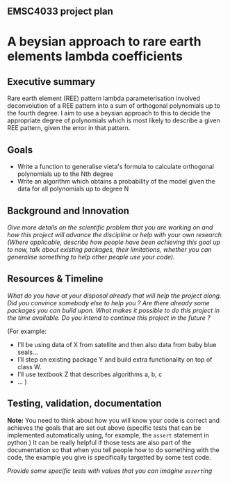 ## EMSC4033 project plan

# A beysian approach to rare earth elements lambda coefficients

## Executive summary

Rare earth element (REE) pattern lambda parameterisation involved deconvolution of a REE pattern into a sum of orthogonal polynomials up to the fourth degree. I aim to use a beysian approach to this to decide the appropriate degree of polynomials which is most likely to describe a given REE pattern, given the error in that pattern.

## Goals

- Write a function to generalise vieta's formula to calculate orthogonal polynomials up to the Nth degree
- Write an algorithm which obtains a probability of the model given the data for all polynomials up to degree N

## Background and Innovation  

_Give more details on the scientific problem that you are working on and how this project will advance the discipline or help with your own research.
(Where applicable, describe how people have been achieving this goal up to now, talk about existing packages, their limitations, whether you can generalise something to help other people use your code)._

## Resources & Timeline

_What do you have at your disposal already that will help the project along. Did you convince somebody else to help you ? Are there already some packages you can build upon. What makes it possible to do this project in the time available. Do you intend to continue this project in the future ?_

(For example:
  - I’ll be using data of X from satellite and then also data from baby blue seals…
  - I’ll step on existing package Y and build extra functionality on top of class W.
  - I’ll use textbook Z that describes algorithms a, b, c
  - …
)

## Testing, validation, documentation

**Note:** You need to think about how you will know your code is correct and achieves the goals that are set out above (specific tests that can be implemented automatically using, for example, the `assert` statement in python.)  It can be really helpful if those tests are also part of the documentation so that when you tell people how to do something with the code, the example you give is specifically targetted by some test code.

_Provide some specific tests with values that you can imagine `assert`ing_

